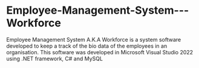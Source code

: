 # Employee-Management-System---Workforce
Employee Management System A.K.A Workforce is a system software developed to keep a track of the bio data of the employees in an organisation. This software was developed in Microsoft Visual Studio 2022 using .NET framework, C# and MySQL
